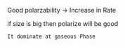 Good polarzability -> Increase in Rate

if size is big then polarize will be good 

```It dominate at gaseous Phase```


